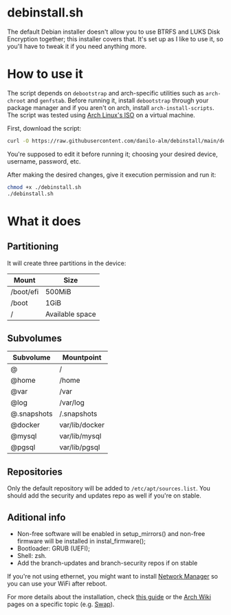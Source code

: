 # debinstall.sh

The default Debian installer doesn't allow you to use BTRFS and LUKS Disk Encryption together; this installer covers that. It's set up as I like to use it, so you'll have to tweak it if you need anything more.

# How to use it

The script depends on `debootstrap` and arch-specific utilities such as `arch-chroot` and `genfstab`. Before running it, install `debootstrap` through your package manager and if you aren't on arch, install `arch-install-scripts`. The script was tested using [Arch Linux's ISO](https://archlinux.org/download/) on a virtual machine.

First, download the script:
```sh
curl -O https://raw.githubusercontent.com/danilo-alm/debinstall/main/debinstall.sh
```

You're supposed to edit it before running it; choosing your desired device, username, password, etc.

After making the desired changes, give it execution permission and run it:
```sh
chmod +x ./debinstall.sh
./debinstall.sh
```

# What it does

## Partitioning

It will create three partitions in the device:

Mount     | Size
----------|------------
/boot/efi | 500MiB
/boot     | 1GiB
/         | Available space

## Subvolumes

Subvolume   | Mountpoint
------------|-------------
@           | /
@home       | /home
@var        | /var
@log        | /var/log
@.snapshots | /.snapshots
@docker     | var/lib/docker
@mysql      | var/lib/mysql
@pgsql      | var/lib/pgsql

## Repositories

Only the default repository will be added to `/etc/apt/sources.list`. You should add the security and updates repo as well if you're on stable.

## Aditional info

- Non-free software will be enabled in setup_mirrors() and non-free firmware will be installed in instal_firmware();
- Bootloader: GRUB (UEFI);
- Shell: zsh.
- Add the branch-updates and branch-security repos if on stable

If you're not using ethernet, you might want to install [Network Manager](https://wiki.archlinux.org/title/NetworkManager) so you can use your WiFi after reboot.

For more details about the installation, check [this guide](https://gist.github.com/meeas/b574e4bede396783b1898c90afa20a30) or the [Arch Wiki](https://wiki.archlinux.org/) pages on a specific topic (e.g. [Swap](https://wiki.archlinux.org/title/swap)).
